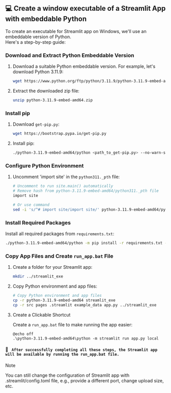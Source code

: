## 💻 Create a window executable of a Streamlit App with embeddable Python

To create an executable for Streamlit app on Windows, we'll use an embeddable version of Python.</br>
Here's a step-by-step guide:

### Download and Extract Python Embeddable Version

1. Download a suitable Python embeddable version. For example, let's download Python 3.11.9:

    ```bash
    wget https://www.python.org/ftp/python/3.11.9/python-3.11.9-embed-amd64.zip
    ```

2. Extract the downloaded zip file:

    ```bash
    unzip python-3.11.9-embed-amd64.zip
    ```

### Install pip

1. Download `get-pip.py`:

    ```bash
    wget https://bootstrap.pypa.io/get-pip.py
    ```

2. Install pip:

    ```bash
    ./python-3.11.9-embed-amd64/python <path_to_get-pip.py> --no-warn-script-location
    ```

### Configure Python Environment

1. Uncomment 'import site' in the `python311._pth` file:

    ```bash
    # Uncomment to run site.main() automatically
    # Remove hash from python-3.11.9-embed-amd64/python311._pth file
    import site 

    # Or use command
    sed -i 's/^# import site/import site/' python-3.11.9-embed-amd64/python311._pth
    ```

### Install Required Packages

Install all required packages from `requirements.txt`:

```bash
./python-3.11.9-embed-amd64/python -m pip install -r requirements.txt --no-warn-script-location
```

### Copy App Files and Create `run_app.bat` File

1. Create a folder for your Streamlit app:

    ```bash
    mkdir ../streamlit_exe
    ```

2. Copy Python environment and app files:

    ```bash
    # Copy Python environment and app files
    cp -r python-3.11.9-embed-amd64 streamlit_exe
    cp -r src pages .streamlit example_data app.py ../streamlit_exe
    ```
   
3. Create a Clickable Shortcut

    Create a `run_app.bat` file to make running the app easier:
    
    ```batch
    @echo off
    .\python-3.11.9-embed-amd64\python -m streamlit run app.py local
    ```
#### 🚀 <code> After successfully completing all these steps, the Streamlit app will be available by running the run_app.bat file.</code>

> [!NOTE]
You can still change the configuration of Streamlit app with .streamlit/config.toml file, e.g., provide a different port, change upload size, etc.

